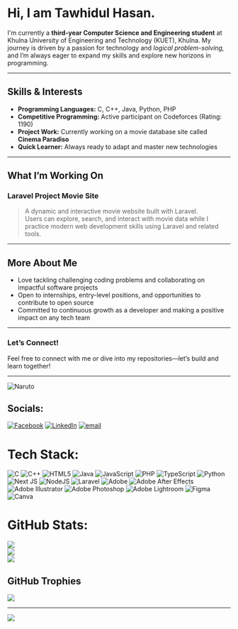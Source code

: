 # Hi, I am Tawhidul Hasan.

I'm currently a **third-year Computer Science and Engineering student** at Khulna University of Engineering and Technology (KUET), Khulna. My journey is driven by a passion for technology and *logical problem-solving,* and I’m always eager to expand my skills and explore new horizons in programming.

---

## Skills & Interests

- **Programming Languages:** C, C++, Java, Python, PHP  
- **Competitive Programming:** Active participant on Codeforces (Rating: 1190)
- **Project Work:** Currently working on a movie database site called **Cinema Paradiso**  
- **Quick Learner:** Always ready to adapt and master new technologies

---

## What I’m Working On

### Laravel Project Movie Site
> A dynamic and interactive movie website built with Laravel.  
> Users can explore, search, and interact with movie data while I practice modern web development skills using Laravel and related tools.


---

## More About Me

- Love tackling challenging coding problems and collaborating on impactful software projects 
- Open to internships, entry-level positions, and opportunities to contribute to open source 
- Committed to continuous growth as a developer and making a positive impact on any tech team

---

### Let’s Connect!

Feel free to connect with me or dive into my repositories—let’s build and learn together!

---


![Naruto](https://media2.giphy.com/media/v1.Y2lkPTc5MGI3NjExNnFodW5ocml2ZnZuYXVnbHR4b2FkMGgyb3FxNXVscWNsOHcyZTJ5MiZlcD12MV9pbnRlcm5hbF9naWZfYnlfaWQmY3Q9Zw/NDYQkBC3C1aog/giphy.gif)





## Socials:
[![Facebook](https://img.shields.io/badge/Facebook-%231877F2.svg?logo=Facebook&logoColor=white)](https://facebook.com/https://www.facebook.com/tawhidul.hasan.792/) [![LinkedIn](https://img.shields.io/badge/LinkedIn-%230077B5.svg?logo=linkedin&logoColor=white)](https://linkedin.com/in/https://www.linkedin.com/in/tawhidul-hasan-9a2a87370/) [![email](https://img.shields.io/badge/Email-D14836?logo=gmail&logoColor=white)](mailto:ttawhid401@gmail.com) 

# Tech Stack:
![C](https://img.shields.io/badge/c-%2300599C.svg?style=for-the-badge&logo=c&logoColor=white) ![C++](https://img.shields.io/badge/c++-%2300599C.svg?style=for-the-badge&logo=c%2B%2B&logoColor=white) ![HTML5](https://img.shields.io/badge/html5-%23E34F26.svg?style=for-the-badge&logo=html5&logoColor=white) ![Java](https://img.shields.io/badge/java-%23ED8B00.svg?style=for-the-badge&logo=openjdk&logoColor=white) ![JavaScript](https://img.shields.io/badge/javascript-%23323330.svg?style=for-the-badge&logo=javascript&logoColor=%23F7DF1E) ![PHP](https://img.shields.io/badge/php-%23777BB4.svg?style=for-the-badge&logo=php&logoColor=white) ![TypeScript](https://img.shields.io/badge/typescript-%23007ACC.svg?style=for-the-badge&logo=typescript&logoColor=white) ![Python](https://img.shields.io/badge/python-3670A0?style=for-the-badge&logo=python&logoColor=ffdd54) ![Next JS](https://img.shields.io/badge/Next-black?style=for-the-badge&logo=next.js&logoColor=white) ![NodeJS](https://img.shields.io/badge/node.js-6DA55F?style=for-the-badge&logo=node.js&logoColor=white) ![Laravel](https://img.shields.io/badge/laravel-%23FF2D20.svg?style=for-the-badge&logo=laravel&logoColor=white) ![Adobe](https://img.shields.io/badge/adobe-%23FF0000.svg?style=for-the-badge&logo=adobe&logoColor=white) ![Adobe After Effects](https://img.shields.io/badge/Adobe%20After%20Effects-9999FF.svg?style=for-the-badge&logo=Adobe%20After%20Effects&logoColor=white) ![Adobe Illustrator](https://img.shields.io/badge/adobe%20illustrator-%23FF9A00.svg?style=for-the-badge&logo=adobe%20illustrator&logoColor=white) ![Adobe Photoshop](https://img.shields.io/badge/adobe%20photoshop-%2331A8FF.svg?style=for-the-badge&logo=adobe%20photoshop&logoColor=white) ![Adobe Lightroom](https://img.shields.io/badge/Adobe%20Lightroom-31A8FF.svg?style=for-the-badge&logo=Adobe%20Lightroom&logoColor=white) ![Figma](https://img.shields.io/badge/figma-%23F24E1E.svg?style=for-the-badge&logo=figma&logoColor=white) ![Canva](https://img.shields.io/badge/Canva-%2300C4CC.svg?style=for-the-badge&logo=Canva&logoColor=white)
# GitHub Stats:
![](https://github-readme-stats.vercel.app/api?username=mayer-doa-coder&theme=dark&hide_border=false&include_all_commits=false&count_private=false)<br/>
![](https://nirzak-streak-stats.vercel.app/?user=mayer-doa-coder&theme=dark&hide_border=false)<br/>
![](https://github-readme-stats.vercel.app/api/top-langs/?username=mayer-doa-coder&theme=dark&hide_border=false&include_all_commits=false&count_private=false&layout=compact)

## GitHub Trophies
![](https://github-profile-trophy.vercel.app/?username=mayer-doa-coder&theme=radical&no-frame=false&no-bg=true&margin-w=4)

---
[![](https://visitcount.itsvg.in/api?id=mayer-doa-coder&icon=0&color=0)](https://visitcount.itsvg.in)

<!-- Proudly created with GPRM ( https://gprm.itsvg.in ) -->
